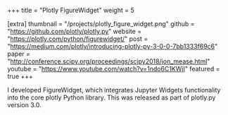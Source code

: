 +++
title = "Plotly FigureWidget"
weight =  5

[extra]
thumbnail = "/projects/plotly_figure_widget.png"
github = "https://github.com/plotly/plotly.py"
website = "https://plotly.com/python/figurewidget/"
post = "https://medium.com/plotly/introducing-plotly-py-3-0-0-7bb1333f69c6"
paper = "http://conference.scipy.org/proceedings/scipy2018/jon_mease.html"
youtube = "https://www.youtube.com/watch?v=1ndo6C1KWjI"
featured = true
+++

I developed FigureWidget, which integrates Jupyter Widgets functionality into the core
plotly Python library. This was released as part of plotly.py version 3.0.

<!-- more -->
